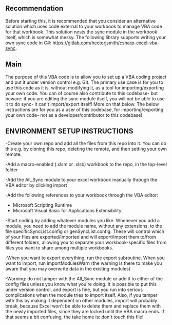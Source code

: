 ## Recommendation

Before starting this, it is recommended that you consider an alternative solution which uses code external to your workbook to manage VBA code for that workbook. This solution nests the sync module in the workbook itself, which is somewhat messy. The following library supports writing your own sync code in C#: https://gitlab.com/hectorjsmith/csharp-excel-vba-sync.

## Main

The purpose of this VBA code is to allow you to set up a VBA coding project and put it under version control e.g. Git. The primary use case is for you to use this code as it is, without modifying it, as a tool for importing/exporting your own code. You can of course also contribute to this codebase- but beware: if you are editing the sync module itself, you will not be able to use it to do sync- it can't import/export itself! More on that below. The below instructions are for you as a user of this codebase, for importing/exporting your own code- not as a developer/contributor to this codebase!

## ENVIRONMENT SETUP INSTRUCTIONS

-Create your own repo and add all the files from this repo into it. You can do this e.g. by cloning this repo, deleting the remote, and then setting your own remote.

-Add a macro-enabled (.xlsm or .xlsb) workbook to the repo, in the top-level folder

-Add the All_Sync module to your excel workbook manually through the VBA editor by clicking import

-Add the following references to your workbook through the VBA editor:
* Microsoft Scripting Runtime
* Microsoft Visual Basic for Applications Extensibility

-Start coding by adding whatever modules you like. Whenever you add a module, you need to add the module name, without any extensions, to the file specificSyncList.config or genSyncList.config. These will control which of your files are exported/imported and will export/import them to/from different folders, allowing you to separate your workbook-specific files from files you want to share among multiple workbooks.

-When you want to export everything, run the export subroutine. When you want to import, run importModulesWarn (the warning is there to make you aware that you may overwrite data in the existing modules)

-Warning: do not tamper with the All_Sync module or add it to either of the config files unless you know what you're doing. It is possible to put this under version control, and export is fine, but you run into serious complications when the module tries to import itself. Also, if you tamper with this by making it dependent on other modules, import will probably break, because Excel won't be able to delete them and replace them with the newly imported files, since they are locked until the VBA macro ends. If that seems a bit confusing, the take home is: don't touch this file!
